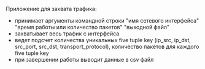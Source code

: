 
Приложение для захвата трафика: 
- принимает аргументы командной строки "имя сетевого интерфейса" "время работы или количество пакетов"  "выходной файл"
- захватывает весь трафик с интерфейса
- ведет подсчет  количества уникальных five tuple key (ip_src, ip_dst, src_port, src_dst, transport_protocol), количество пакетов для каждого five tuple key
- при завершении работы выводит данные в csv файл
